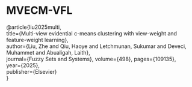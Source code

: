 # MVECM-VFL

@article{liu2025multi,	
  title={Multi-view evidential c-means clustering with view-weight and feature-weight learning},	
  author={Liu, Zhe and Qiu, Haoye and Letchmunan, Sukumar and Deveci, Muhammet and Abualigah, Laith},	
  journal={Fuzzy Sets and Systems},	
  volume={498},	
  pages={109135},	
  year={2025},	
  publisher={Elsevier}	
}
